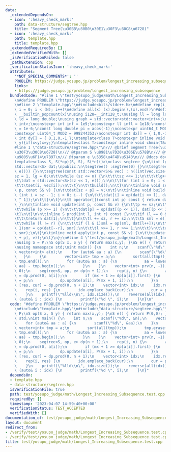 ```yaml
---
data:
  _extendedDependsOn:
  - icon: ':heavy_check_mark:'
    path: data-structure/segtree.hpp
    title: "Segment Tree(\u30BB\u30B0\u30E1\u30F3\u30C8\u6728)"
  - icon: ':heavy_check_mark:'
    path: template.hpp
    title: template.hpp
  _extendedRequiredBy: []
  _extendedVerifiedWith: []
  _isVerificationFailed: false
  _pathExtension: cpp
  _verificationStatusIcon: ':heavy_check_mark:'
  attributes:
    '*NOT_SPECIAL_COMMENTS*': ''
    PROBLEM: https://judge.yosupo.jp/problem/longest_increasing_subsequence
    links:
    - https://judge.yosupo.jp/problem/longest_increasing_subsequence
  bundledCode: "#line 1 \"test/yosupo_judge/math/Longest_Increasing_Subsequence.test.cpp\"\
    \n#define PROBLEM \"https://judge.yosupo.jp/problem/longest_increasing_subsequence\"\
    \n#line 2 \"template.hpp\"\n#include<bits/stdc++.h>\n#define rep(i, N) for (int\
    \ i = 0; i < (N); i++)\n#define all(x) (x).begin(),(x).end()\n#define popcount(x)\
    \ __builtin_popcount(x)\nusing i128=__int128_t;\nusing ll = long long;\nusing\
    \ ld = long double;\nusing graph = std::vector<std::vector<int>>;\nusing P = std::pair<int,\
    \ int>;\nconstexpr int inf = 1e9;\nconstexpr ll infl = 1e18;\nconstexpr ld eps\
    \ = 1e-6;\nconst long double pi = acos(-1);\nconstexpr uint64_t MOD = 1e9 + 7;\n\
    constexpr uint64_t MOD2 = 998244353;\nconstexpr int dx[] = { 1,0,-1,0 };\nconstexpr\
    \ int dy[] = { 0,1,0,-1 };\ntemplate<class T>constexpr inline void chmax(T&x,T\
    \ y){if(x<y)x=y;}\ntemplate<class T>constexpr inline void chmin(T&x,T y){if(x>y)x=y;}\n\
    #line 1 \"data-structure/segtree.hpp\"\n/// @brief Segment Tree(\u30BB\u30B0\u30E1\
    \u30F3\u30C8\u6728)\n/// @tparam S \u8981\u7D20\u306E\u578B\n/// @tparam op \u4E8C\
    \u9805\u6F14\u7B97\n/// @tparam e \u5358\u4F4D\u5143\n/// @docs docs/data-structure/segtree.md\n\
    template<class S, S(*op)(S, S), S(*e)()>\nclass segtree {\n\tint lg, sz, n;\n\t\
    std::vector<S> dat;\npublic:\n\tsegtree() :segtree(0) {}\n\tsegtree(int n) : segtree(std::vector<S>(n,\
    \ e())) {}\n\tsegtree(const std::vector<S>& vec) : n((int)vec.size()) {\n\t\t\
    sz = 1, lg = 0;\n\t\twhile (sz <= n) {\n\t\t\tsz <<= 1;\n\t\t\tlg++;\n\t\t}\n\n\
    \t\tdat = std::vector<S>(sz << 1, e());\n\n\t\tfor (int i = 0; i < n; i++) {\n\
    \t\t\tset(i, vec[i]);\n\t\t}\n\t\tbuild();\n\t}\n\n\tinline void set(const int\
    \ p, const S& v) {\n\t\tdat[sz + p] = v;\n\t}\n\tinline void build() {\n\t\tfor\
    \ (int i = sz - 1; i > 0; i--) {\n\t\t\tdat[i] = op(dat[i << 1], dat[(i << 1)\
    \ ^ 1]);\n\t\t}\n\t}\n\tS operator[](const int p) const { return dat[sz + p];\
    \ }\n\n\tinline void update(int p, const S& v) {\n\t\tp += sz;\n\t\tdat[p] = v;\n\
    \t\twhile (p >>= 1) {\n\t\t\tdat[p] = op(dat[(p << 1)], dat[(p << 1) ^ 1]);\n\t\
    \t}\n\t}\n\n\tinline S prod(int l, int r) const {\n\t\tif (l == 0 && r == n) {\n\
    \t\t\treturn dat[1];\n\t\t}\n\t\tl += sz, r += sz;\n\t\tS sml = e(), smr = e();\n\
    \t\twhile (l != r) {\n\t\t\tif (l & 1)sml = op(sml, dat[l++]);\n\t\t\tif (r &\
    \ 1)smr = op(dat[--r], smr);\n\t\t\tl >>= 1, r >>= 1;\n\t\t}\n\t\treturn op(sml,\
    \ smr);\n\t}\n\tinline void apply(int p, const S& v) {\n\t\tupdate(p, op(dat[sz\
    \ + p], v));\n\t}\n};\n#line 4 \"test/yosupo_judge/math/Longest_Increasing_Subsequence.test.cpp\"\
    \nusing S = P;\nS op(S x, S y) { return max(x,y); }\nS e() { return P(0,0); }\n\
    \nusing namespace std;\nint main() {\n    int n;\n    scanf(\"%d\", &n);\n   \
    \ vector<int> a(n);\n    for (auto& aa : a) {\n        scanf(\"%d\", &aa);\n \
    \   }\n    {\n        vector<int> tmp = a;\n        sort(all(tmp));\n        tmp.erase(unique(all(tmp)),\
    \ tmp.end());\n        for (auto& aa : a) {\n            aa = lower_bound(all(tmp),\
    \ aa) - tmp.begin();\n        }\n    }\n    vector<int> prv(n, -1);\n    iota(all(prv),\
    \ 0);\n    segtree<S, op, e> dp(n + 1);\n    rep(i, n) {\n        auto [mx, p]\
    \ = dp.prod(0, a[i]);\n        if (mx + 1 >= dp[a[i]].first) {\n            prv[i]\
    \ = p;\n            dp.update(a[i], P(mx + 1, i));\n        }\n    }\n    auto\
    \ [res, cur] = dp.prod(0, n + 1);\n    vector<int> idx;\n    idx.reserve((size_t)res);\n\
    \    rep(i, res) {\n        idx.emplace_back(cur);\n        cur = prv[cur];\n\
    \    }\n    printf(\"%lld\\n\", idx.size());\n    reverse(all(idx));\n    for\
    \ (auto& i : idx) {\n        printf(\"%d \", i);\n    }\n}\n"
  code: "#define PROBLEM \"https://judge.yosupo.jp/problem/longest_increasing_subsequence\"\
    \n#include\"template.hpp\"\n#include\"data-structure/segtree.hpp\"\nusing S =\
    \ P;\nS op(S x, S y) { return max(x,y); }\nS e() { return P(0,0); }\n\nusing namespace\
    \ std;\nint main() {\n    int n;\n    scanf(\"%d\", &n);\n    vector<int> a(n);\n\
    \    for (auto& aa : a) {\n        scanf(\"%d\", &aa);\n    }\n    {\n       \
    \ vector<int> tmp = a;\n        sort(all(tmp));\n        tmp.erase(unique(all(tmp)),\
    \ tmp.end());\n        for (auto& aa : a) {\n            aa = lower_bound(all(tmp),\
    \ aa) - tmp.begin();\n        }\n    }\n    vector<int> prv(n, -1);\n    iota(all(prv),\
    \ 0);\n    segtree<S, op, e> dp(n + 1);\n    rep(i, n) {\n        auto [mx, p]\
    \ = dp.prod(0, a[i]);\n        if (mx + 1 >= dp[a[i]].first) {\n            prv[i]\
    \ = p;\n            dp.update(a[i], P(mx + 1, i));\n        }\n    }\n    auto\
    \ [res, cur] = dp.prod(0, n + 1);\n    vector<int> idx;\n    idx.reserve((size_t)res);\n\
    \    rep(i, res) {\n        idx.emplace_back(cur);\n        cur = prv[cur];\n\
    \    }\n    printf(\"%lld\\n\", idx.size());\n    reverse(all(idx));\n    for\
    \ (auto& i : idx) {\n        printf(\"%d \", i);\n    }\n}"
  dependsOn:
  - template.hpp
  - data-structure/segtree.hpp
  isVerificationFile: true
  path: test/yosupo_judge/math/Longest_Increasing_Subsequence.test.cpp
  requiredBy: []
  timestamp: '2023-04-07 14:59:40+00:00'
  verificationStatus: TEST_ACCEPTED
  verifiedWith: []
documentation_of: test/yosupo_judge/math/Longest_Increasing_Subsequence.test.cpp
layout: document
redirect_from:
- /verify/test/yosupo_judge/math/Longest_Increasing_Subsequence.test.cpp
- /verify/test/yosupo_judge/math/Longest_Increasing_Subsequence.test.cpp.html
title: test/yosupo_judge/math/Longest_Increasing_Subsequence.test.cpp
---
```

